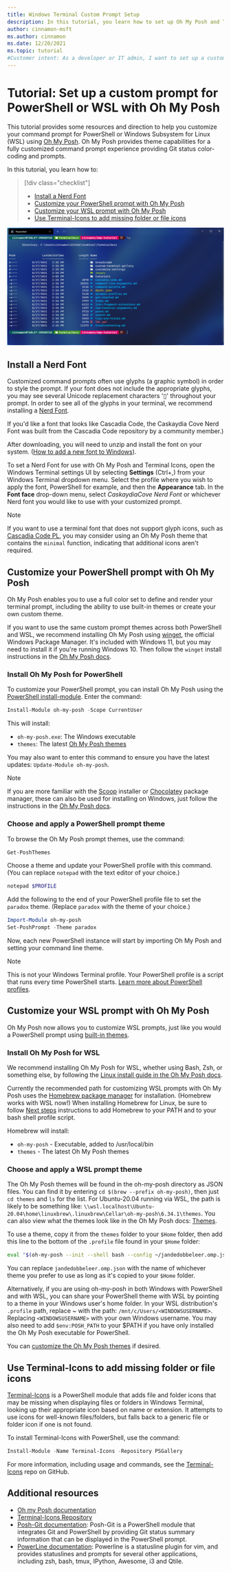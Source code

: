 ```yaml
---
title: Windows Terminal Custom Prompt Setup
description: In this tutorial, you learn how to set up Oh My Posh and Terminal-Icons in Windows Terminal.
author: cinnamon-msft
ms.author: cinnamon
ms.date: 12/20/2021
ms.topic: tutorial
#Customer intent: As a developer or IT admin, I want to set up a customized command line experience using Oh My Posh, Terminal-Icons, and posh-git in my Windows Terminal.
---
```


# Tutorial: Set up a custom prompt for PowerShell or WSL with Oh My Posh

This tutorial provides some resources and direction to help you customize your command prompt for PowerShell or Windows Subsystem for Linux (WSL) using [Oh My Posh](https://ohmyposh.dev). Oh My Posh provides theme capabilities for a fully customized command prompt experience providing Git status color-coding and prompts.

In this tutorial, you learn how to:

> [!div class="checklist"]
>
> * [Install a Nerd Font](#install-a-nerd-font)
> * [Customize your PowerShell prompt with Oh My Posh](#customize-your-powershell-prompt-with-oh-my-posh)
> * [Customize your WSL prompt with Oh My Posh](#customize-your-wsl-prompt-with-oh-my-posh)
> * [Use Terminal-Icons to add missing folder or file icons](#use-terminal-icons-to-add-missing-folder-or-file-icons)

![Windows Terminal Custom Prompt](./../images/custom-prompt.png)

## Install a Nerd Font

Customized command prompts often use glyphs (a graphic symbol) in order to style the prompt. If your font does not include the appropriate glyphs, you may see several Unicode replacement characters '&#x25AF;' throughout your prompt. In order to see all of the glyphs in your terminal, we recommend installing a [Nerd Font](https://www.nerdfonts.com/font-downloads).

If you'd like a font that looks like Cascadia Code, the Caskaydia Cove Nerd Font was built from the Cascadia Code repository by a community member.)

After downloading, you will need to unzip and install the font on your system. ([How to add a new font to Windows](https://support.microsoft.com/en-us/office/add-a-font-b7c5f17c-4426-4b53-967f-455339c564c1)).

To set a Nerd Font for use with Oh My Posh and Terminal Icons, open the Windows Terminal settings UI by selecting **Settings** (Ctrl+,) from your Windows Terminal dropdown menu. Select the profile where you wish to apply the font, PowerShell for example, and then the **Appearance** tab. In the **Font face** drop-down menu, select *CaskaydiaCove Nerd Font* or whichever Nerd font you would like to use with your customized prompt.

> [!NOTE]
> If you want to use a terminal font that does not support glyph icons, such as [Cascadia Code PL](https://github.com/microsoft/cascadia-code/releases), you may consider using an Oh My Posh theme that contains the `minimal` function, indicating that additional icons aren't required.

## Customize your PowerShell prompt with Oh My Posh

Oh My Posh enables you to use a full color set to define and render your terminal prompt, including the ability to use built-in themes or create your own custom theme.

If you want to use the same custom prompt themes across both PowerShell and WSL, we recommend installing Oh My Posh using [winget](./../package-manager/winget), the official Windows Package Manager. It's included with Windows 11, but you may need to install it if you're running Windows 10. Then follow the `winget` install instructions in the [Oh My Posh docs](https://ohmyposh.dev/docs/windows).

### Install Oh My Posh for PowerShell

To customize your PowerShell prompt, you can install Oh My Posh using the [PowerShell install-module](/powershell/module/powershellget/install-module). Enter the command:

```powershell
Install-Module oh-my-posh -Scope CurrentUser
```

This will install:

- `oh-my-posh.exe`: The Windows executable
- `themes`: The latest [Oh My Posh themes](https://ohmyposh.dev/docs/themes)

You may also want to enter this command to ensure you have the latest updates: `Update-Module oh-my-posh`.

> [!NOTE]
> If you are more familiar with the [Scoop](https://scoop.sh/) installer or [Chocolatey](https://chocolatey.org/) package manager, these can also be used for installing on Windows, just follow the instructions in the [Oh My Posh docs](https://ohmyposh.dev/docs/windows).

### Choose and apply a PowerShell prompt theme

To browse the Oh My Posh prompt themes, use the command:

```powershell
Get-PoshThemes
```

Choose a theme and update your PowerShell profile with this command. (You can replace `notepad` with the text editor of your choice.)

```powershell
notepad $PROFILE
```

Add the following to the end of your PowerShell profile file to set the `paradox` theme. (Replace `paradox` with the theme of your choice.)

```powershell
Import-Module oh-my-posh
Set-PoshPrompt -Theme paradox
```

Now, each new PowerShell instance will start by importing Oh My Posh and setting your command line theme.

> [!NOTE]
> This is not your Windows Terminal profile. Your PowerShell profile is a script that runs every time PowerShell starts. [Learn more about PowerShell profiles](/powershell/module/microsoft.powershell.core/about/about_profiles).

## Customize your WSL prompt with Oh My Posh

Oh My Posh now allows you to customize WSL prompts, just like you would a PowerShell prompt using [built-in themes](https://ohmyposh.dev/docs/themes).

### Install Oh My Posh for WSL

We recommend installing Oh My Posh for WSL, whether using Bash, Zsh, or something else, by following the [Linux install guide in the Oh My Posh docs](https://ohmyposh.dev/docs/linux).

Currently the recommended path for customizing WSL prompts with Oh My Posh uses the [Homebrew package manager](https://brew.sh/) for installation. (Homebrew works with WSL now!) When installing Homebrew for Linux, be sure to follow [Next steps](https://docs.brew.sh/Homebrew-on-Linux#install) instructions to add Homebrew to your PATH and to your bash shell profile script.

Homebrew will install:

- `oh-my-posh` - Executable, added to /usr/local/bin
- `themes` - The latest Oh My Posh themes

### Choose and apply a WSL prompt theme

The Oh My Posh themes will be found in the oh-my-posh directory as JSON files. You can find it by entering `cd $(brew --prefix oh-my-posh)`, then just `cd themes` and `ls` for the list. For Ubuntu-20.04 running via WSL, the path is likely to be something like: `\\wsl.localhost\Ubuntu-20.04\home\linuxbrew\.linuxbrew\Cellar\oh-my-posh\6.34.1\themes`. You can also view what the themes look like in the Oh My Posh docs: [Themes](https://ohmyposh.dev/docs/themes).

To use a theme, copy it from the `themes` folder to your `$Home` folder, then add this line to the bottom of the `.profile` file found in your `$Home` folder:

```bash
eval "$(oh-my-posh --init --shell bash --config ~/jandedobbeleer.omp.json)"
```

You can replace `jandedobbeleer.omp.json` with the name of whichever theme you prefer to use as long as it's copied to your `$Home` folder.

Alternatively, if you are using oh-my-posh in both Windows with PowerShell and with WSL, you can share your PowerShell theme with WSL by pointing to a theme in your Windows user's home folder. In your WSL distribution's `.profile` path, replace ~ with the path: `/mnt/c/Users/<WINDOWSUSERNAME>`. Replacing `<WINDOWSUSERNAME>` with your own Windows username. You may also need to add `$env:POSH_PATH` to your $PATH if you have only installed the Oh My Posh executable for PowerShell.

<!-- To reference the theme directly from it's original folder rather than moving it to $Home, you can use:
eval "$(oh-my-posh --init --shell bash --config $(brew --prefix oh-my-posh)/themes/jandedobbeleer.omp.json)" -->

You can [customize the Oh My Posh themes](https://ohmyposh.dev/docs/linux#customize) if desired.

## Use Terminal-Icons to add missing folder or file icons

[Terminal-Icons](https://github.com/devblackops/Terminal-Icons) is a PowerShell module that adds file and folder icons that may be missing when displaying files or folders in Windows Terminal, looking up their appropriate icon based on name or extension. It attempts to use icons for well-known files/folders, but falls back to a generic file or folder icon if one is not found.

To install Terminal-Icons with PowerShell, use the command:

```powershell
Install-Module -Name Terminal-Icons -Repository PSGallery
```

For more information, including usage and commands, see the [Terminal-Icons](https://github.com/devblackops/Terminal-Icons) repo on GitHub.

## Additional resources

* [Oh my Posh documentation](https://ohmyposh.dev)
* [Terminal-Icons Repository](https://github.com/devblackops/Terminal-Icons)
* [Posh-Git documentation](https://github.com/dahlbyk/posh-git#overview): Posh-Git is a PowerShell module that integrates Git and PowerShell by providing Git status summary information that can be displayed in the PowerShell prompt.
* [PowerLine documentation](https://powerline.readthedocs.io/en/master/overview.html): Powerline is a statusline plugin for vim, and provides statuslines and prompts for several other applications, including zsh, bash, tmux, IPython, Awesome, i3 and Qtile.
